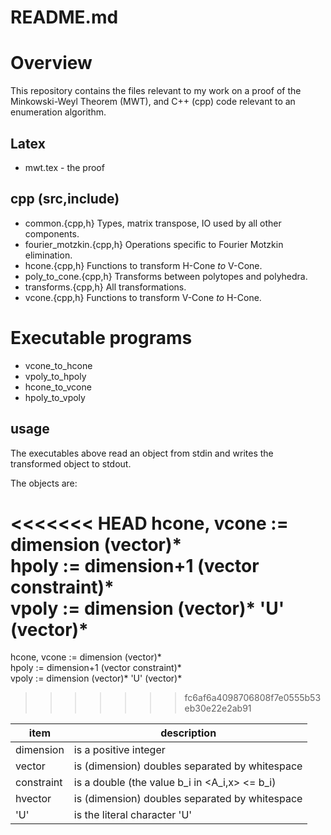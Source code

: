 # README.md

# Overview
This repository contains the files relevant to my work on a proof of the Minkowski-Weyl Theorem (MWT), and C++ (cpp) code relevant to an enumeration algorithm.

## Latex
* mwt.tex            - the proof

## cpp (src,include)
* common.{cpp,h}            Types, matrix transpose, IO used by all other components.
* fourier_motzkin.{cpp,h}   Operations specific to Fourier Motzkin elimination.
* hcone.{cpp,h}             Functions to transform H-Cone $to$ V-Cone.
* poly_to_cone.{cpp,h}      Transforms between polytopes and polyhedra.
* transforms.{cpp,h}        All transformations.
* vcone.{cpp,h}             Functions to transform V-Cone $to$ H-Cone.

# Executable programs
* vcone_to_hcone
* vpoly_to_hpoly
* hcone_to_vcone
* hpoly_to_vpoly

## usage
The executables above read an object from stdin and writes the transformed object to stdout.<br/>

The objects are:<br/>

<<<<<<< HEAD
hcone, vcone := dimension   (vector)\* <br/>
       hpoly := dimension+1 (vector constraint)\* <br/>
       vpoly := dimension   (vector)\* 'U' (vector)\* <br/>
=======
hcone, vcone := dimension   (vector)\*<br/>
       hpoly := dimension+1 (vector constraint)\*<br/>
       vpoly := dimension   (vector)\* 'U' (vector)\*<br/>
>>>>>>> fc6af6a4098706808f7e0555b53eb30e22e2ab91

item        | description
------------|------------
dimension   |is a positive integer
vector      |is (dimension) doubles separated by whitespace
constraint  |is a double (the value b_i in <A_i,x> <= b_i)
hvector     |is (dimension) doubles separated by whitespace
'U'         |is the literal character 'U'

